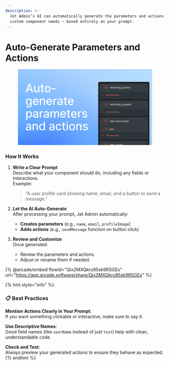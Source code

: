 ```yaml
---
description: >-
  Jet Admin’s AI can automatically generate the parameters and actions your
  custom component needs — based entirely on your prompt.
---
```


# Auto-Generate Parameters and Actions

<figure><img src="../.gitbook/assets/Frame 8473-min.jpg" alt=""><figcaption></figcaption></figure>

### How It Works

1.  **Write a Clear Prompt**\
    Describe what your component should do, including any fields or interactions.\
    Example:

    > "A user profile card showing name, email, and a button to send a message."
2. **Let the AI Auto-Generate**\
   After processing your prompt, Jet Admin automatically:
   * **Creates parameters** (e.g., `name`, `email`, `profileImage`)
   * **Adds actions** (e.g., `sendMessage` function on button click)
3. **Review and Customize**\
   Once generated:
   * Review the parameters and actions.
   * Adjust or rename them if needed.

{% @arcade/embed flowId="Qix2MXQkru95sk9RSGEs" url="https://app.arcade.software/share/Qix2MXQkru95sk9RSGEs" %}

{% hint style="info" %}
### 📋 Best Practices

**Mention Actions Clearly in Your Prompt**:\
If you want something clickable or interactive, make sure to say it.

**Use Descriptive Names**:\
Good field names (like `userName` instead of just `text`) help with clean, understandable code.

**Check and Test**:\
Always preview your generated actions to ensure they behave as expected.
{% endhint %}
